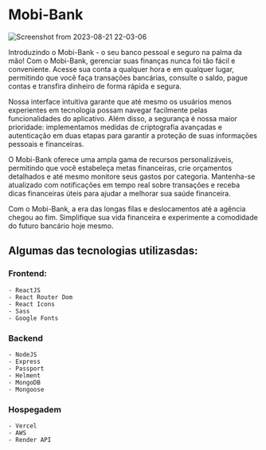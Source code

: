 # Mobi-Bank

![Screenshot from 2023-08-21 22-03-06](https://github.com/wal-wizard/Mobi-Bank/assets/82295321/59a111ea-7d89-4303-bb05-b4e5dc31ced5)


Introduzindo o Mobi-Bank - o seu banco pessoal e seguro na palma da mão! Com o Mobi-Bank, gerenciar suas finanças nunca foi tão fácil e conveniente. Acesse sua conta a qualquer hora e em qualquer lugar, permitindo que você faça transações bancárias, consulte o saldo, pague contas e transfira dinheiro de forma rápida e segura.

Nossa interface intuitiva garante que até mesmo os usuários menos experientes em tecnologia possam navegar facilmente pelas funcionalidades do aplicativo. Além disso, a segurança é nossa maior prioridade: implementamos medidas de criptografia avançadas e autenticação em duas etapas para garantir a proteção de suas informações pessoais e financeiras.

O Mobi-Bank oferece uma ampla gama de recursos personalizáveis, permitindo que você estabeleça metas financeiras, crie orçamentos detalhados e até mesmo monitore seus gastos por categoria. Mantenha-se atualizado com notificações em tempo real sobre transações e receba dicas financeiras úteis para ajudar a melhorar sua saúde financeira.

Com o Mobi-Bank, a era das longas filas e deslocamentos até a agência chegou ao fim. Simplifique sua vida financeira e experimente a comodidade do futuro bancário hoje mesmo.

## Algumas das tecnologias utilizasdas:

### Frontend:  
    - ReactJS
    - React Router Dom
    - React Icons 
    - Sass
    - Google Fonts

### Backend 
    - NodeJS
    - Express
    - Passport 
    - Helment 
    - MongoDB
    - Mongoose

### Hospegadem
    - Vercel
    - AWS
    - Render API

